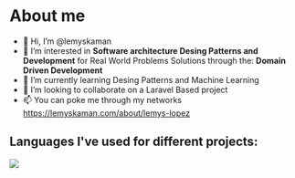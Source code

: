 # About me

- 👋 Hi, I’m @lemyskaman
- 👀 I’m interested in **Software architecture Desing Patterns  and Development** for Real World Problems Solutions through the:
      **Domain Driven Development** 
- 🌱 I’m currently learning Desing Patterns and Machine Learning
- 💞️ I’m looking to collaborate on a Laravel Based project
- 📫 You can poke me through my networks https://lemyskaman.com/about/lemys-lopez


## Languages I've used for different projects:

<img src="https://wakatime.com/share/@lemyskaman/8724682b-4027-433d-98f1-b097e18ce813.svg" />




<!---
lemyskaman/lemyskaman is a ✨ special ✨ repository because its `README.md` (this file) appears on your GitHub profile.
You can click the Preview link to take a look at your changes.
--->
